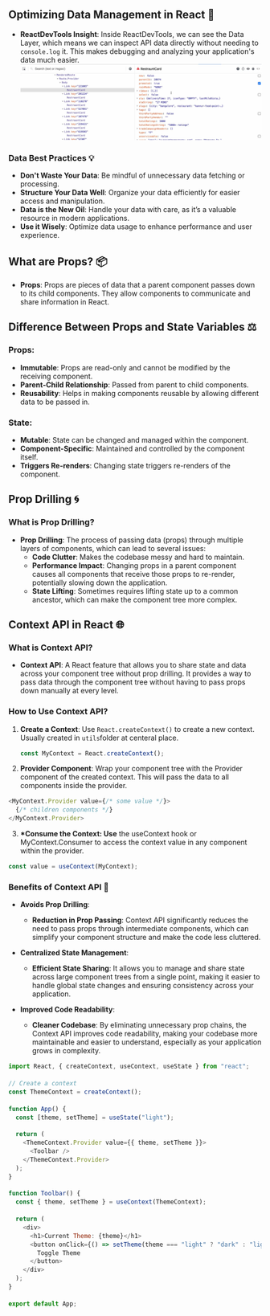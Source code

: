 ## Optimizing Data Management in React 🚀

- **ReactDevTools Insight**: Inside ReactDevTools, we can see the Data Layer, which means we can inspect API data directly without needing to `console.log` it. This makes debugging and analyzing your application's data much easier.
  ![alt text](image.png)

### Data Best Practices 💡

- **Don't Waste Your Data**: Be mindful of unnecessary data fetching or processing.
- **Structure Your Data Well**: Organize your data efficiently for easier access and manipulation.
- **Data is the New Oil**: Handle your data with care, as it’s a valuable resource in modern applications.
- **Use it Wisely**: Optimize data usage to enhance performance and user experience.

## What are Props? 📦

- **Props**: Props are pieces of data that a parent component passes down to its child components. They allow components to communicate and share information in React.

## Difference Between Props and State Variables ⚖️

### Props:

- **Immutable**: Props are read-only and cannot be modified by the receiving component.
- **Parent-Child Relationship**: Passed from parent to child components.
- **Reusability**: Helps in making components reusable by allowing different data to be passed in.

### State:

- **Mutable**: State can be changed and managed within the component.
- **Component-Specific**: Maintained and controlled by the component itself.
- **Triggers Re-renders**: Changing state triggers re-renders of the component.

## Prop Drilling 🌀

### What is Prop Drilling?

- **Prop Drilling**: The process of passing data (props) through multiple layers of components, which can lead to several issues:
  - **Code Clutter**: Makes the codebase messy and hard to maintain.
  - **Performance Impact**: Changing props in a parent component causes all components that receive those props to re-render, potentially slowing down the application.
  - **State Lifting**: Sometimes requires lifting state up to a common ancestor, which can make the component tree more complex.

## Context API in React 🌐

### What is Context API?

- **Context API**: A React feature that allows you to share state and data across your component tree without prop drilling. It provides a way to pass data through the component tree without having to pass props down manually at every level.

### How to Use Context API?

1. **Create a Context**: Use `React.createContext()` to create a new context. Usually created in `utils`folder at centeral place.
   ```javascript
   const MyContext = React.createContext();
   ```
2. **Provider Component**: Wrap your component tree with the Provider component of the created context. This will pass the data to all components inside the provider.

```javascript
<MyContext.Provider value={/* some value */}>
  {/* children components */}
</MyContext.Provider>
```

3. **\*Consume the Context: Use** the useContext hook or MyContext.Consumer to access the context value in any component within the provider.

```javascript
const value = useContext(MyContext);
```

### Benefits of Context API 🌟

- **Avoids Prop Drilling**:
  - **Reduction in Prop Passing**: Context API significantly reduces the need to pass props through intermediate components, which can simplify your component structure and make the code less cluttered.
- **Centralized State Management**:

  - **Efficient State Sharing**: It allows you to manage and share state across large component trees from a single point, making it easier to handle global state changes and ensuring consistency across your application.

- **Improved Code Readability**:
  - **Cleaner Codebase**: By eliminating unnecessary prop chains, the Context API improves code readability, making your codebase more maintainable and easier to understand, especially as your application grows in complexity.

```javascript
import React, { createContext, useContext, useState } from "react";

// Create a context
const ThemeContext = createContext();

function App() {
  const [theme, setTheme] = useState("light");

  return (
    <ThemeContext.Provider value={{ theme, setTheme }}>
      <Toolbar />
    </ThemeContext.Provider>
  );
}

function Toolbar() {
  const { theme, setTheme } = useContext(ThemeContext);

  return (
    <div>
      <h1>Current Theme: {theme}</h1>
      <button onClick={() => setTheme(theme === "light" ? "dark" : "light")}>
        Toggle Theme
      </button>
    </div>
  );
}

export default App;
```
